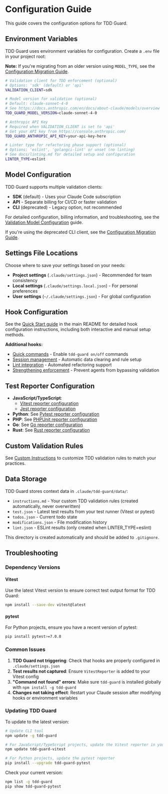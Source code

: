 # Configuration Guide

This guide covers the configuration options for TDD Guard.

## Environment Variables

TDD Guard uses environment variables for configuration.
Create a `.env` file in your project root:

**Note:** If you're migrating from an older version using `MODEL_TYPE`, see the [Configuration Migration Guide](config-migration.md).

```bash
# Validation client for TDD enforcement (optional)
# Options: 'sdk' (default) or 'api'
VALIDATION_CLIENT=sdk

# Model version for validation (optional)
# Default: claude-sonnet-4-0
# See https://docs.anthropic.com/en/docs/about-claude/models/overview
TDD_GUARD_MODEL_VERSION=claude-sonnet-4-0

# Anthropic API Key
# Required when VALIDATION_CLIENT is set to 'api'
# Get your API key from https://console.anthropic.com/
TDD_GUARD_ANTHROPIC_API_KEY=your-api-key-here

# Linter type for refactoring phase support (optional)
# Options: 'eslint', 'golangci-lint' or unset (no linting)
# See docs/linting.md for detailed setup and configuration
LINTER_TYPE=eslint
```

## Model Configuration

TDD Guard supports multiple validation clients:

- **SDK** (default) - Uses your Claude Code subscription
- **API** - Separate billing for CI/CD or faster validation
- **CLI** (deprecated) - Legacy option, not recommended

For detailed configuration, billing information, and troubleshooting, see the [Validation Model Configuration](validation-model.md) guide.

If you're using the deprecated CLI client, see the [Configuration Migration Guide](config-migration.md#cli-binary-configuration).

## Settings File Locations

Choose where to save your settings based on your needs:

- **Project settings** (`.claude/settings.json`) - Recommended for team consistency
- **Local settings** (`.claude/settings.local.json`) - For personal preferences
- **User settings** (`~/.claude/settings.json`) - For global configuration

## Hook Configuration

See the [Quick Start guide](../README.md#3-configure-claude-code-hooks) in the main README for detailed hook configuration instructions, including both interactive and manual setup methods.

**Additional hooks:**

- [Quick commands](quick-commands.md) - Enable `tdd-guard on/off` commands
- [Session management](session-management.md) - Automatic data clearing and rule setup
- [Lint integration](linting.md) - Automated refactoring support
- [Strengthening enforcement](enforcement.md) - Prevent agents from bypassing validation

## Test Reporter Configuration

- **JavaScript/TypeScript**:
  - [Vitest reporter configuration](../reporters/vitest/README.md#configuration)
  - [Jest reporter configuration](../reporters/jest/README.md#configuration)
- **Python**: See [Pytest reporter configuration](../reporters/pytest/README.md#configuration)
- **PHP**: See [PHPUnit reporter configuration](../reporters/phpunit/README.md#configuration)
- **Go**: See [Go reporter configuration](../reporters/go/README.md#configuration)
- **Rust**: See [Rust reporter configuration](../reporters/rust/README.md#configuration)

## Custom Validation Rules

See [Custom Instructions](custom-instructions.md) to customize TDD validation rules to match your practices.

## Data Storage

TDD Guard stores context data in `.claude/tdd-guard/data/`:

- `instructions.md` - Your custom TDD validation rules (created automatically, never overwritten)
- `test.json` - Latest test results from your test runner (Vitest or pytest)
- `todos.json` - Current todo state
- `modifications.json` - File modification history
- `lint.json` - ESLint results (only created when LINTER_TYPE=eslint)

This directory is created automatically and should be added to `.gitignore`.

## Troubleshooting

### Dependency Versions

#### Vitest

Use the latest Vitest version to ensure correct test output format for TDD Guard:

```bash
npm install --save-dev vitest@latest
```

#### pytest

For Python projects, ensure you have a recent version of pytest:

```bash
pip install pytest>=7.0.0
```

### Common Issues

1. **TDD Guard not triggering**: Check that hooks are properly configured in `.claude/settings.json`
2. **Test results not captured**: Ensure `VitestReporter` is added to your Vitest config
3. **"Command not found" errors**: Make sure `tdd-guard` is installed globally with `npm install -g tdd-guard`
4. **Changes not taking effect**: Restart your Claude session after modifying hooks or environment variables

### Updating TDD Guard

To update to the latest version:

```bash
# Update CLI tool
npm update -g tdd-guard

# For JavaScript/TypeScript projects, update the Vitest reporter in your project
npm update tdd-guard-vitest

# For Python projects, update the pytest reporter
pip install --upgrade tdd-guard-pytest
```

Check your current version:

```bash
npm list -g tdd-guard
pip show tdd-guard-pytest
```
